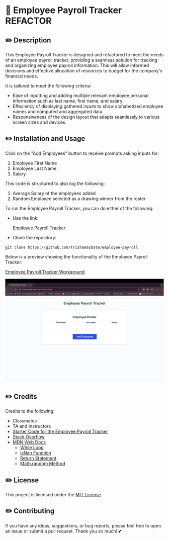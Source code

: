 # 💸 Employee Payroll Tracker REFACTOR

## ✏️ Description

This Employee Payroll Tracker is designed and refactored to meet the needs of an employee payroll tracker, providing a seamless solution for tracking and organizing employee payroll information. This will allow informed decisions and effective allocation of resources to budget for the company's financial needs.

It is tailored to meet the following criteria:

- Ease of inputting and adding multiple relevant employee personal information such as last name, first name, and salary.
- Effeciency of displaying gathered inputs to show alphabetized employee names and computed and aggregated data.
- Responsiveness of the design layout that adapts seamlessly to various screen sizes and devices.


## ✏️ Installation and Usage

Click on the "Add Employees" button to receive prompts asking inputs for:

1. Employee First Name
2. Employee Last Name
3. Salary

This code is structured to also log the following:

1. Average Salary of the employees added
2. Random Employee selected as a drawing winner from the roster

To run the Employee Payroll Tracker, you can do either of the following:

* Use the link:
  
  [Employee Payroll Tracker](https://trishamasbate.github.io/employee-payroll/)

* Clone the repository:
```
git clone https://github.com/trishamasbate/employee-payroll
```



Below is a preview showing the functionality of the Employee Payroll Tracker:

[Employee Payroll Tracker Workaround](https://youtu.be/nS3KuDqmvh0)



![Employee Payroll Tracker Screenshot](./images/employee-payroll-tracker.png)


## ✏️ Credits

Credits to the following:

- Classmates
- TA and Instructors
- [Starter Code for the Employee Payroll Tracker](https://github.com/coding-boot-camp/curly-potato)
- [Stack Overflow](https://stackoverflow.com/?newreg=f63e9ea2d90e48e6b29cd0118dd59f99)
- [MDN Web Docs](https://developer.mozilla.org/en-US/)
    - [While Loop](https://developer.mozilla.org/en-US/docs/Web/JavaScript/Reference/Statements/while)
    - [isNan Function](https://developer.mozilla.org/en-US/docs/Web/JavaScript/Reference/Global_Objects/isNaN)
    - [Return Statement](https://developer.mozilla.org/en-US/docs/Web/JavaScript/Reference/Statements/return)
    - [Math.random Method](https://developer.mozilla.org/en-US/docs/Web/JavaScript/Reference/Global_Objects/Math/random)


## ✏️ License

This project is licensed under the [MIT License](https://opensource.org/licenses/MIT).


## ✏️ Contributing

If you have any ideas, suggestions, or bug reports, please feel free to open an issue or submit a pull request. Thank you so much! 💕